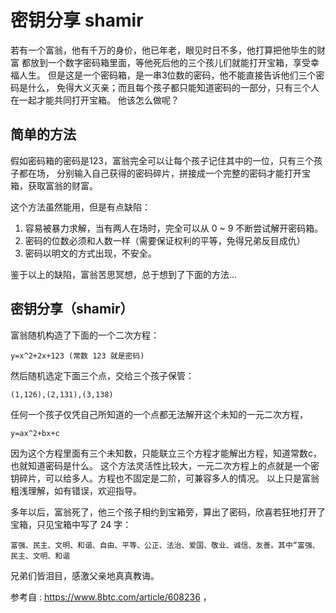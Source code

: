 # 密钥分享 shamir

若有一个富翁，他有千万的身价，他已年老，眼见时日不多，他打算把他毕生的财富
都放到一个数字密码箱里面，等他死后他的三个孩儿们就能打开宝箱，享受幸福人生。
但是这是一个密码箱，是一串3位数的密码，他不能直接告诉他们三个密码是什么，
免得大义灭亲；而且每个孩子都只能知道密码的一部分，只有三个人在一起才能共同打开宝箱。
他该怎么做呢？

## 简单的方法
假如密码箱的密码是123，富翁完全可以让每个孩子记住其中的一位，只有三个孩子都在场，
分别输入自己获得的密码碎片，拼接成一个完整的密码才能打开宝箱，获取富翁的财富。

这个方法虽然能用，但是有点缺陷：
1. 容易被暴力求解，当有两人在场时，完全可以从 0 ~ 9 不断尝试解开密码箱。
2. 密码的位数必须和人数一样（需要保证权利的平等，免得兄弟反目成仇）
3. 密码以明文的方式出现，不安全。

鉴于以上的缺陷，富翁苦思冥想，总于想到了下面的方法...
## 密钥分享（shamir）
富翁随机构造了下面的一个二次方程：
    
    y=x^2+2x+123 (常数 123 就是密码)

然后随机选定下面三个点，交给三个孩子保管：
    
    (1,126),(2,131),(3,138)

任何一个孩子仅凭自己所知道的一个点都无法解开这个未知的一元二次方程，
    
    y=ax^2+bx+c

因为这个方程里面有三个未知数，只能联立三个方程才能解出方程，知道常数c，也就知道密码是什么。
这个方法灵活性比较大，一元二次方程上的点就是一个密钥碎片，可以给多人。方程也不固定是二阶，可兼容多人的情况。
以上只是富翁粗浅理解，如有错误，欢迎指导。


多年以后，富翁死了，他三个孩子相约到宝箱旁，算出了密码，欣喜若狂地打开了宝箱，只见宝箱中写了 24 字：

    富强、民主、文明、和谐、自由、平等、公正、法治、爱国、敬业、诚信、友善。其中“富强、民主、文明、和谐

兄弟们皆泪目，感激父亲地真真教诲。

参考自 : https://www.8btc.com/article/608236 ，